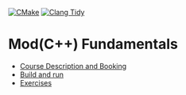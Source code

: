 [![CMake](https://github.com/mod-cpp/pacman/actions/workflows/cmake.yml/badge.svg)](https://github.com/mod-cpp/pacman/actions/workflows/cmake.yml)
[![Clang Tidy](https://github.com/mod-cpp/pacman/actions/workflows/clang-tidy.yml/badge.svg)](https://github.com/mod-cpp/pacman/actions/workflows/clang-tidy.yml)

# Mod(C++) Fundamentals

* [Course Description and Booking](https://turtlesec.no/blog/mod-cpp-foundation/)
* [Build and run](exercises/11/build_and_run/README.md)
* [Exercises](test/exercises/README.md)
